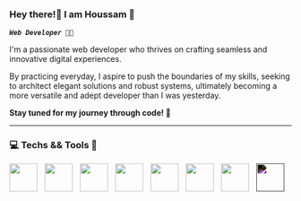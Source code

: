 ### Hey there!👋   I am Houssam 🌟

***`Web Developer 👨‍💻`***

I'm a passionate web developer who thrives on crafting seamless and innovative digital experiences. 

By practicing everyday, I aspire to push the boundaries of my skills, seeking to architect elegant solutions and robust systems, ultimately becoming a more versatile and adept developer than I was yesterday.

**Stay tuned for my journey through code! 🚀**

---

### 💻  Techs && Tools  🧰



<img align="left" width="50px" style="padding-right:10px;" src="https://cdn.jsdelivr.net/gh/devicons/devicon/icons/vscode/vscode-original.svg" />

<img align="left" width="50px" style="padding-right:10px;" src="https://cdn.jsdelivr.net/gh/devicons/devicon/icons/html5/html5-original.svg" />          

<img align="left" width="50px" style="padding-right:10px;" src="https://cdn.jsdelivr.net/gh/devicons/devicon/icons/css3/css3-original.svg" />        

<img align="left" width="50px" style="padding-right:10px;" src="https://cdn.jsdelivr.net/gh/devicons/devicon/icons/bootstrap/bootstrap-original.svg" />          

<img align="left" width="50px" style="padding-right:10px;" src="https://cdn.jsdelivr.net/gh/devicons/devicon/icons/javascript/javascript-plain.svg" />

<img align="left" width="50px" style="padding-right:10px;" src="https://cdn.jsdelivr.net/gh/devicons/devicon/icons/git/git-original.svg" />

[<img align="left" width="50px" style="padding-right:10px;" src="https://cdn.jsdelivr.net/gh/devicons/devicon/icons/github/github-original.svg" />](https://github.com/HoussamBouyahia#gh-dark-mode-only)

[<img align="left" width="50px" style="padding-right:10px; filter: invert(1);" src="https://cdn.jsdelivr.net/gh/devicons/devicon/icons/github/github-original.svg" />](https://github.com/HoussamBouyahia#gh-light-mode-only)





